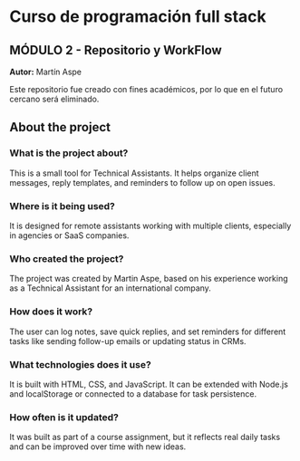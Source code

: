 # Curso de programación full stack  
## MÓDULO 2 - Repositorio y WorkFlow  
**Autor:** Martín Aspe  

Este repositorio fue creado con fines académicos, por lo que en el futuro cercano será eliminado.

## About the project

### What is the project about?
This is a small tool for Technical Assistants. It helps organize client messages, reply templates, and reminders to follow up on open issues.

### Where is it being used?
It is designed for remote assistants working with multiple clients, especially in agencies or SaaS companies.

### Who created the project?
The project was created by Martin Aspe, based on his experience working as a Technical Assistant for an international company.

### How does it work?
The user can log notes, save quick replies, and set reminders for different tasks like sending follow-up emails or updating status in CRMs.

### What technologies does it use?
It is built with HTML, CSS, and JavaScript. It can be extended with Node.js and localStorage or connected to a database for task persistence.

### How often is it updated?
It was built as part of a course assignment, but it reflects real daily tasks and can be improved over time with new ideas.
